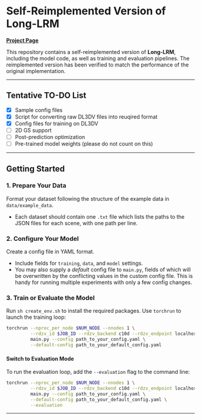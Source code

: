# Self-Reimplemented Version of Long-LRM  

[**Project Page**](https://arthurhero.github.io/projects/llrm/index.html)  

This repository contains a self-reimplemented version of **Long-LRM**, including the model code, as well as training and evaluation pipelines. The reimplemented version has been verified to match the performance of the original implementation.  

---

## Tentative TO-DO List

- [x] Sample config files
- [x] Script for converting raw DL3DV files into reuqired format
- [x] Config files for training on DL3DV
- [ ] 2D GS support
- [ ] Post-prediction optimization
- [ ] Pre-trained model weights (please do not count on this)

---

## Getting Started  

### 1. Prepare Your Data  
Format your dataset following the structure of the example data in `data/example_data`.  
- Each dataset should contain one `.txt` file which lists the paths to the JSON files for each scene, with one path per line.

### 2. Configure Your Model  
Create a config file in YAML format.  
- Include fields for `training`, `data`, and `model` settings.  
- You may also supply a *default* config file to `main.py`, fields of which will be overwritten by the conflicting  values in the custom config file. This is handy for running multiple experiments with only a few config changes.

### 3. Train or Evaluate the Model  
Run `sh create_env.sh` to install the required packages.
Use `torchrun` to launch the training loop:  
```bash  
torchrun --nproc_per_node $NUM_NODE --nnodes 1 \
         --rdzv_id $JOB_ID --rdzv_backend c10d --rdzv_endpoint localhost:$PORT \
         main.py --config path_to_your_config.yaml \
         --default-config path_to_your_default_config.yaml
```  

#### Switch to Evaluation Mode  
To run the evaluation loop, add the `--evaluation` flag to the command line:  
```bash  
torchrun --nproc_per_node $NUM_NODE --nnodes 1 \
         --rdzv_id $JOB_ID --rdzv_backend c10d --rdzv_endpoint localhost:$PORT \
         main.py --config path_to_your_config.yaml \
         --default-config path_to_your_default_config.yaml \
         --evaluation
```  

---